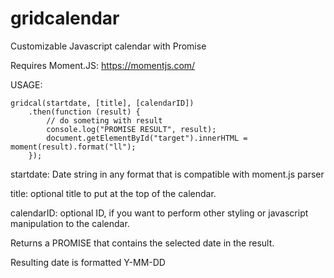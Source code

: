# gridcalendar
Customizable Javascript calendar with Promise




Requires Moment.JS: https://momentjs.com/



USAGE:
```
gridcal(startdate, [title], [calendarID])
	.then(function (result) {
		// do someting with result
		console.log("PROMISE RESULT", result);
		document.getElementById("target").innerHTML = moment(result).format("ll");
	});
```
startdate: Date string in any format that is compatible with moment.js parser

title: optional title to put at the top of the calendar.

calendarID: optional ID, if you want to perform other styling or javascript manipulation to the calendar.


Returns a PROMISE that contains the selected date in the result.

Resulting date is formatted Y-MM-DD
